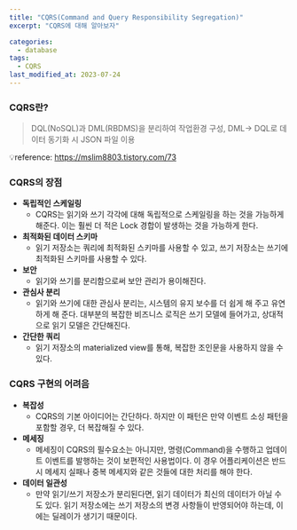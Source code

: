 ```yaml
---
title: "CQRS(Command and Query Responsibility Segregation)"
excerpt: "CQRS에 대해 알아보자"

categories:
  - database
tags:
  - CQRS
last_modified_at: 2023-07-24
---
```


### CQRS란?

> DQL(NoSQL)과 DML(RBDMS)을 분리하여 작업환경 구성, DML→ DQL로 데이터 동기화 시 JSON 파일 이용
> 

💡reference: https://mslim8803.tistory.com/73

### CQRS의 장점

- **독립적인 스케일링**
    - CQRS는 읽기와 쓰기 각각에 대해 독립적으로 스케일링을 하는 것을 가능하게 해준다. 이는 훨씬 더 적은 Lock 경합이 발생하는 것을 가능하게 한다.
- **최적화된 데이터 스키마**
    - 읽기 저장소는 쿼리에 최적화된 스키마를 사용할 수 있고, 쓰기 저장소는 쓰기에 최적화된 스키마를 사용할 수 있다.
- **보안**
    - 읽기와 쓰기를 분리함으로써 보안 관리가 용이해진다.
- **관심사 분리**
    - 읽기와 쓰기에 대한 관심사 분리는, 시스템의 유지 보수를 더 쉽게 해 주고 유연하게 해 준다. 대부분의 복잡한 비즈니스 로직은 쓰기 모델에 들어가고, 상대적으로 읽기 모델은 간단해진다.
- **간단한 쿼리**
    - 읽기 저장소의 materialized view를 통해, 복잡한 조인문을 사용하지 않을 수 있다.

### CQRS 구현의 어려음

- **복잡성**
    - CQRS의 기본 아이디어는 간단하다. 하지만 이 패턴은 만약 이벤트 소싱 패턴을 포함할 경우, 더 복잡해질 수 있다.
- **메세징**
    - 메세징이 CQRS의 필수요소는 아니지만, 명령(Command)을 수행하고 업데이트 이벤트를 발행하는 것이 보편적인 사용법이다. 이 경우 어플리케이션은 반드시 메세지 실패나 중복 메세지와 같은 것들에 대한 처리를 해야 한다.
- **데이터 일관성**
    - 만약 읽기/쓰기 저장소가 분리된다면, 읽기 데이터가 최신의 데이터가 아닐 수도 있다. 읽기 저장소에는 쓰기 저장소의 변경 사항들이 반영되어야 하는데, 이에는 딜레이가 생기기 때문이다.